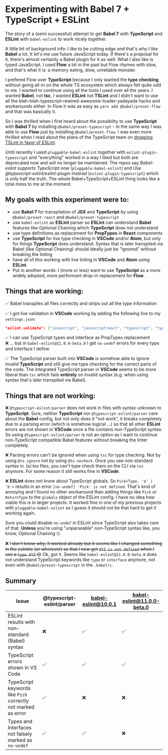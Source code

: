 # Experimenting with Babel 7 + TypeScript + ESLint

The story of a (semi successful) attempt to get **Babel 7** with **TypeScript** and **ESLint** with `babel-eslint` to work nicely together.

A little bit of background info: I like to be cutting edge and that's why I like **Babel** a lot. It let's me use future JavaScript today. If there's a proposal for it, there's almost certainly a Babel plugin for it as well. What I also like is typed JavaScript. I used **Flow** a lot in the past but Flow rhymes with slow, and that's what it is: a memory eating, slow, unreliable monster.

I prefered Flow over **TypeScript** because I only wanted the **type checking** without going all-in on the whole TS ecosystem which always felt quite odd to me. I wanted to continue using all the tools I used over all the years. I wanted **Babel**, not **tsc**, I wanted **ESLint** not **TSLint** and I didn't want to use all the blah-blah-typescript-rewired-awesome-loader-yadayada hacks and workarounds either. In Flow it was as easy as `yarn add @babel/preset-flow` and that was basically it.

So I was thrilled when I first heard about the possibility to use **TypeScript** with **Babel 7** by installing `@babel/preset-typescript` - in the same way I was able to use **Flow** just by installing `@babel/preset-flow`. I was even more thrilled when I read about the plans of the TypeScript team on [dropping TSLint in favor of ESLint](https://eslint.org/blog/2019/01/future-typescript-eslint).

Until recently I used `pluggable-babel-eslint` together with `eslint-plugin-typescript` and "everything" worked in a way I liked but both are deprecated now and will no longer be maintained. The repos say _Babel-eslint supports TypeScript now_ (`pluggable-babel-eslint`) and _Use @typescript-eslint/eslint-plugin instead_ (`eslint-plugin-typescript`) which is only half the truth. The whole Babel+TypeScript+ESLint thing looks like a total mess to me at the moment.

## My goals with this experiment were to:

- use **Babel 7** for transpilation of **JSX** and **TypeScript** by using `@babel/preset-react` and `@babel/preset-typescript`
- use `babel-eslint` as **ESLint** parser so **ESLint** can understand **Babel** features like Optional Chaining which **TypeScript** does not understand
- use type definitions as replacement for **PropTypes** in **React** components
- use **TypeScript** for live type checking in **VSCode** and/or **Atom**, but only for things **TypeScript** does understand. Syntax that is later transpiled via Babel (like Optional Chaining) should ideally just be "ignored" without breaking the linting
- have all of this working with live linting in **VSCode** and **Atom** using **ESLint**.
- Put in another words: I (more or less) want to use **TypeScript** as a more widely adopted, more performant drop-in replacement for **Flow**.

## Things that are working:

✅ Babel transpiles all files correctly and strips out all the type information

✅ I got live validation in **VSCode** working by adding the following line to my `settings.json`:

```json
"eslint.validate": ["javascript", "javascriptreact", "typescript", "typescriptreact"]
```

✅ I can use TypeScript types and interface as PropTypes replacement<br />
❌ … but in `babel-eslint@11.0.0-beta.0` I get `no-undef` errors for every type and interface I define

✅ The TypeScript parser built into **VSCode** is somehow able to ignore invalid **TypeScript** and still give me type checking for the correct parts of the code. The integrated TypeScript parser in **VSCode** seems to be more liberal than `tsc` which fails **entirely** on invalid syntax (e.g. when using syntax that's later transpiled via Babel).

## Things that are not working:

❌ `@typescript-eslint/parser` does not work in files with syntax unknown to **TypeScript**. Sure, neither **TypeScript** nor `@typescript-eslint/parser` care about the **Babel** config, but not only does it "not work", it breaks completely due to a parsing error (which is somehow logical …) so that all other **ESLint** errors are not shown in **VSCode** once a file contains non-TypeScript syntax. So using `@typescript-eslint/parser` is not an option as I want to continue non-TypeScript compatible Babel features without breaking the linter completely.

❌ Parsing errors can't be ignored when using `tsc` for type checking. Not by using `@ts-ignore` not by using `@ts-nocheck`. Once you use non-standard syntax in .ts/.tsx files, you can't type check them on the CLI via `tsc` anymore. For some reason it still works fine in **VSCode**.

❌ **ESLint** does not know about TypeScript globals. So `Pick<Type, 'a' | 'b'>` results in an error `[no-undef] 'Pick' is not defined`. That's kind of annoying and I found no other workaround than adding things like `Pick` or `ReturnType` to the `globals` object of the ESLint config. I have no idea how viable this is in larger projects. It worked fine in one of my previous projects with `pluggable-babel-eslint` so I guess it should not be that hard to get it working again.

Sure you could disable `no-undef` in ESLint since TypeScript also takes care of that. **Unless** you're using "unparseable" non-TypeScript syntax like, you know, Optional Chaining 🙄.

❌ ~~I don't know why, it worked already but it seems like I changed something in the eslintrc (or wherever) so that I now get `XYZ is not defined` when I use a `type XYZ` 😕~~ Ok, got it. Seems like `babel-eslint@11.0.0-beta.0` does not understand TypeScript keywords like `type` or `interface` anymore, not even with `@babel/preset-typescript` in the `.babelrc`.

## Summary

| Issue                                                         | @typescript-eslint/parser | babel-eslint@10.0.1 | babel-eslint@11.0.0-beta.0 |
| ------------------------------------------------------------- | ------------------------- | ------------------- | -------------------------- |
| ESLint results with non-standard (Babel) syntax         | ❌                        | ✅                  | ✅                         |
| TypeScript errors shown in VS Code                            | ✅                        | ✅                  | ✅                         |
| TypeScript keywords like `Pick` correctly not marked as error | ✅                        | ❌                  | ❌                         |
| Types and Interfaces not falsely marked as `no-undef`         | ✅                        | ✅                  | ❌                         |
